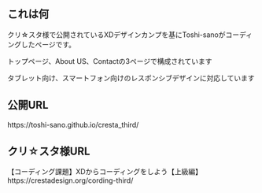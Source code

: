 <h2>これは何</h2>
<p>クリ☆スタ様で公開されているXDデザインカンプを基にToshi-sanoがコーディングしたページです。</p>

<p>トップページ、About US、Contactの3ページで構成されています</p>

<p>タブレット向け、スマートフォン向けのレスポンシブデザインに対応しています</p>

<h2>公開URL</h2>
https://toshi-sano.github.io/cresta_third/

<h2>クリ☆スタ様URL</h2>
【コーディング課題】XDからコーディングをしよう【上級編】<br>
https://crestadesign.org/cording-third/
